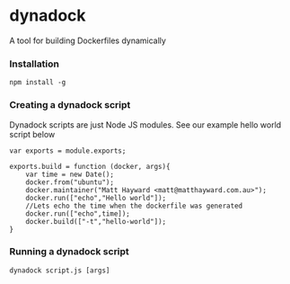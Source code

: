 # dynadock
A tool for building Dockerfiles dynamically

### Installation
`npm install -g`

### Creating a dynadock script
Dynadock scripts are just Node JS modules. See our example hello world script below

```
var exports = module.exports;

exports.build = function (docker, args){
    var time = new Date();
    docker.from("ubuntu");
    docker.maintainer("Matt Hayward <matt@matthayward.com.au>");
    docker.run(["echo","Hello world"]);
    //Lets echo the time when the dockerfile was generated
    docker.run(["echo",time]);
    docker.build(["-t","hello-world"]);
}
```

### Running a dynadock script
`dynadock script.js [args]`
